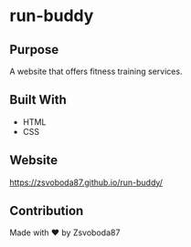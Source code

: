 # run-buddy

## Purpose
A website that offers fitness training services.

## Built With
* HTML
* CSS

## Website
 https://zsvoboda87.github.io/run-buddy/

## Contribution
Made with ❤️ by Zsvoboda87

